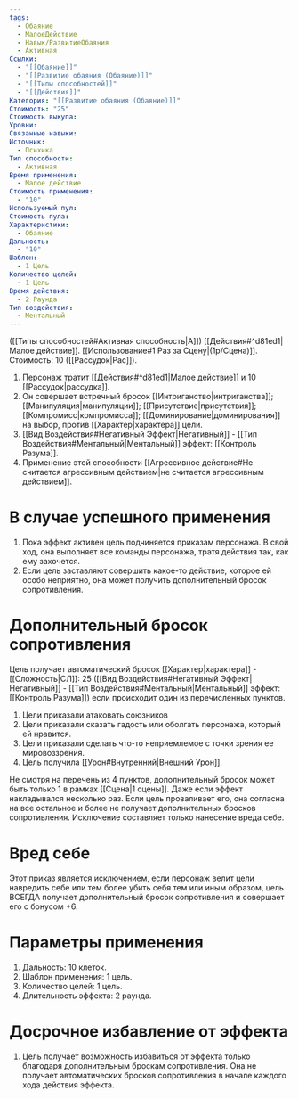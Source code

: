 ```yaml
---
tags:
  - Обаяние
  - МалоеДействие
  - Навык/РазвитиеОбаяния
  - Активная
Ссылки:
  - "[[Обаяние]]"
  - "[[Развитие обаяния (Обаяние)]]"
  - "[[Типы способностей]]"
  - "[[Действия]]"
Категория: "[[Развитие обаяния (Обаяние)]]"
Стоимость: "25"
Стоимость выкупа: 
Уровни: 
Связанные навыки: 
Источник:
  - Психика
Тип способности:
  - Активная
Время применения:
  - Малое действие
Стоимость применения:
  - "10"
Используемый пул: 
Стоимость пула: 
Характеристики:
  - Обаяние
Дальность:
  - "10"
Шаблон:
  - 1 Цель
Количество целей:
  - 1 Цель
Время действия:
  - 2 Раунда
Тип воздействия:
  - Ментальный
---
```

([[Типы способностей#Активная способность|А]]) [[Действия#^d81ed1|Малое действие]]. [[Использование#1 Раз за Сцену|(1р/Сцена)]]. Стоимость: 10 ([[Рассудок|Рас]]).

1. Персонаж тратит [[Действия#^d81ed1|Малое действие]] и 10 [[Рассудок|рассудка]].
2. Он совершает встречный бросок [[Интриганство|интриганства]]; [[Манипуляция|манипуляции]]; [[Присутствие|присутствия]]; [[Компромисс|компромисса]]; [[Доминирование|доминирования]] на выбор, против [[Характер|характера]] цели. 
3. [[Вид Воздействия#Негативный Эффект|Негативный]] - [[Тип Воздействия#Ментальный|Ментальный]] эффект: [[Контроль Разума]]. 
4. Применение этой способности [[Агрессивное действие#Не считается агрессивным действием|не считается агрессивным действием]]. 
# В случае успешного применения

1. Пока эффект активен цель подчиняется приказам персонажа. В свой ход, она выполняет все команды персонажа, тратя действия так, как ему захочется. 
2. Если цель заставляют совершить какое-то действие, которое ей особо неприятно, она может получить дополнительный бросок сопротивления.
# Дополнительный бросок сопротивления

Цель получает автоматический бросок [[Характер|характера]] - [[Сложность|СЛ]]: 25 ([[Вид Воздействия#Негативный Эффект|Негативный]] - [[Тип Воздействия#Ментальный|Ментальный]] эффект: [[Контроль Разума]]) если происходит один из перечисленных пунктов. 

1. Цели приказали атаковать союзников
2. Цели приказали сказать гадость или оболгать персонажа, который ей нравится.
3. Цели приказали сделать что-то неприемлемое с точки зрения ее мировоззрения. 
4. Цель получила [[Урон#Внутренний|Внешний Урон]].

Не смотря на перечень из 4 пунктов, дополнительный бросок может быть только 1 в рамках [[Сцена|1 сцены]]. Даже если эффект накладывался несколько раз. Если цель проваливает его, она согласна на все остальное и более не получает дополнительных бросков сопротивления.  Исключение составляет только нанесение вреда себе.
# Вред себе

Этот приказ является исключением, если персонаж велит цели навредить себе или тем более убить себя тем или иным образом, цель ВСЕГДА получает дополнительный бросок сопротивления и совершает его с бонусом +6. 

# Параметры применения

1. Дальность: 10 клеток.
2. Шаблон применения: 1 цель.
3. Количество целей: 1 цель.
4. Длительность эффекта: 2 раунда.  
# Досрочное избавление от эффекта

1. Цель получает возможность избавиться от эффекта только благодаря дополнительным броскам сопротивления. Она не получает автоматических бросков сопротивления в начале каждого хода действия эффекта. 
